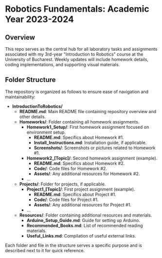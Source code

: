 # Robotics Fundamentals: Academic Year 2023-2024

## Overview

This repo serves as the central hub for all laboratory tasks and assignments associated with my 3rd-year "Introduction to Robotics" course at the University of Bucharest. Weekly updates will include homework details, coding implementations, and supporting visual materials.

## Folder Structure

The repository is organized as follows to ensure ease of navigation and maintainability:

- **IntroductionToRobotics/**
  - **README.md**: Main README file containing repository overview and other details.
  - **Homeworks/**: Folder containing all homework assignments.
    - **Homework1_Setup/**: First homework assignment focused on environment setup.
      - **README.md**: Specifics about Homework #1.
      - **Install_Instructions.md**: Installation guide, if applicable.
      - **Screenshots/**: Screenshots or pictures related to Homework #1.
    - **Homework2_[Topic]/**: Second homework assignment (example).
      - **README.md**: Specifics about Homework #2.
      - **Code/**: Code files for Homework #2.
      - **Assets/**: Any additional resources for Homework #2.
    - ...
  - **Projects/**: Folder for projects, if applicable.
    - **Project1_[Topic]/**: First project assignment (example).
      - **README.md**: Specifics about Project #1.
      - **Code/**: Code files for Project #1.
      - **Assets/**: Any additional resources for Project #1.
    - ...
  - **Resources/**: Folder containing additional resources and materials.
    - **Arduino_Setup_Guide.md**: Guide for setting up Arduino.
    - **Recommended_Books.md**: List of recommended reading materials.
    - **Useful_Links.md**: Compilation of useful external links.

Each folder and file in the structure serves a specific purpose and is described next to it for quick reference.

